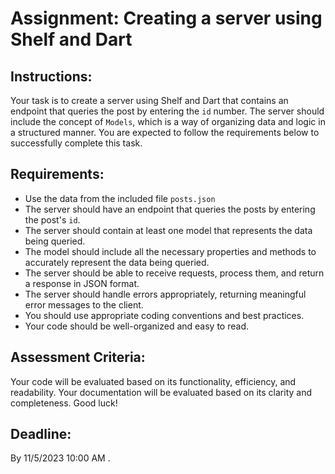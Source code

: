 # Assignment: Creating a server using Shelf and Dart

## Instructions:

Your task is to create a server using Shelf and Dart that contains an endpoint that queries the post by entering the `id` number.
The server should include the concept of `Models`, which is a way of organizing data and logic in a structured manner. You are expected to follow the requirements below to successfully complete this task.

## Requirements:

<!-- - The server should be created using the Shelf and Dart. -->
- Use the data from the included file `posts.json`
- The server should have an endpoint that queries the posts by entering the post's `id`.
- The server should contain at least one model that represents the data being queried.
- The model should include all the necessary properties and methods to accurately represent the data being queried.
- The server should be able to receive requests, process them, and return a response in JSON format.
- The server should handle errors appropriately, returning meaningful error messages to the client.
- You should use appropriate coding conventions and best practices.
- Your code should be well-organized and easy to read.


## Assessment Criteria:

Your code will be evaluated based on its functionality, efficiency, and readability.
Your documentation will be evaluated based on its clarity and completeness.
Good luck!

## Deadline:
By 11/5/2023 10:00 AM .
